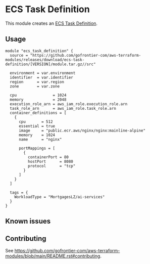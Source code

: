 # ECS Task Definition

This module creates an [ECS Task Definition](https://registry.terraform.io/providers/hashicorp/aws/latest/docs/resources/ecs_task_definition).

## Usage

```hcl
module "ecs_task_definition" {
  source = "https://github.com/gofrontier-com/aws-terraform-modules/releases/download/ecs-task-definition/[VERSION]/module.tar.gz//src"

  environment = var.environment
  identifier  = var.identifier
  region      = var.region
  zone        = var.zone

  cpu                = 1024
  memory             = 2048
  execution_role_arn = aws_iam_role.execution_role.arn
  task_role_arn      = aws_iam_role.task_role.arn
  container_definitions = [
    {
      cpu       = 512
      essential = true
      image     = "public.ecr.aws/nginx/nginx:mainline-alpine"
      memory    = 1024
      name      = "nginx"

      portMappings = [
        {
          containerPort = 80
          hostPort      = 8080
          protocol      = "tcp"
        }
      ]
    }
  ]

  tags = {
    WorkloadType = "MortgagesLZ/ai-services"
  }
}
```

## Known issues

## Contributing

See <https://github.com/gofrontier-com/aws-terraform-modules/blob/main/README.rst#contributing>.
